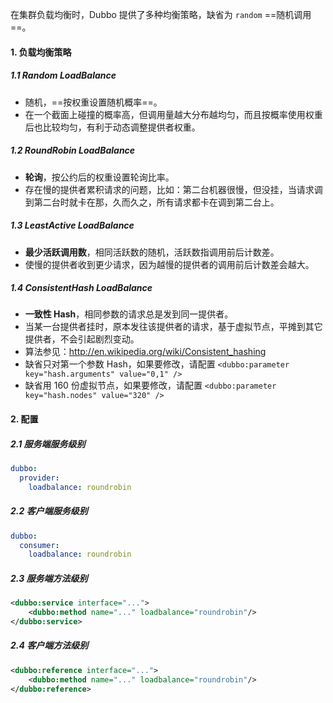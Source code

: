 在集群负载均衡时，Dubbo 提供了多种均衡策略，缺省为 `random` ==随机调用==。

#### 1. 负载均衡策略

##### 1.1 Random LoadBalance

- 随机，==按权重设置随机概率==。
- 在一个截面上碰撞的概率高，但调用量越大分布越均匀，而且按概率使用权重后也比较均匀，有利于动态调整提供者权重。

##### 1.2 RoundRobin LoadBalance

- **轮询**，按公约后的权重设置轮询比率。
- 存在慢的提供者累积请求的问题，比如：第二台机器很慢，但没挂，当请求调到第二台时就卡在那，久而久之，所有请求都卡在调到第二台上。

##### 1.3 LeastActive LoadBalance

- **最少活跃调用数**，相同活跃数的随机，活跃数指调用前后计数差。
- 使慢的提供者收到更少请求，因为越慢的提供者的调用前后计数差会越大。

##### 1.4 ConsistentHash LoadBalance

- **一致性 Hash**，相同参数的请求总是发到同一提供者。
- 当某一台提供者挂时，原本发往该提供者的请求，基于虚拟节点，平摊到其它提供者，不会引起剧烈变动。
- 算法参见：http://en.wikipedia.org/wiki/Consistent_hashing
- 缺省只对第一个参数 Hash，如果要修改，请配置 `<dubbo:parameter key="hash.arguments" value="0,1" />`
- 缺省用 160 份虚拟节点，如果要修改，请配置 `<dubbo:parameter key="hash.nodes" value="320" />`

#### 2. 配置

##### 2.1 服务端服务级别

```yaml
dubbo:
  provider:
    loadbalance: roundrobin
```

##### 2.2 客户端服务级别

```yaml
dubbo:
  consumer:
    loadbalance: roundrobin
```

##### 2.3 服务端方法级别

```xml
<dubbo:service interface="...">
    <dubbo:method name="..." loadbalance="roundrobin"/>
</dubbo:service>
```

##### 2.4 客户端方法级别

```xml
<dubbo:reference interface="...">
    <dubbo:method name="..." loadbalance="roundrobin"/>
</dubbo:reference>
```